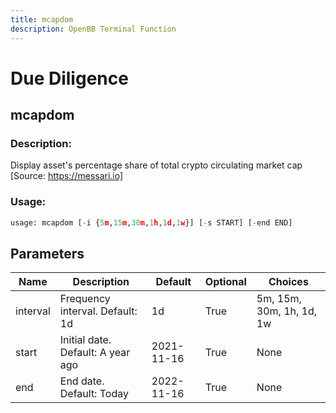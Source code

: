 ```yaml
---
title: mcapdom
description: OpenBB Terminal Function
---
```


# Due Diligence

## mcapdom

### Description: 

Display asset's percentage share of total crypto circulating market cap [Source: https://messari.io]

### Usage: 
```python
usage: mcapdom [-i {5m,15m,30m,1h,1d,1w}] [-s START] [-end END]
```

## Parameters

| Name | Description | Default | Optional | Choices |
| ---- | ----------- | ------- | -------- | ------- |
| interval | Frequency interval. Default: 1d | 1d | True | 5m, 15m, 30m, 1h, 1d, 1w |
| start | Initial date. Default: A year ago | 2021-11-16 | True | None |
| end | End date. Default: Today | 2022-11-16 | True | None |


